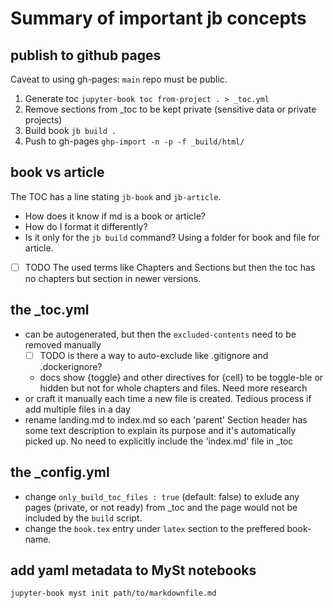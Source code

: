 # Summary of important jb concepts

## publish to github pages

Caveat to using gh-pages: `main` repo must be public. 

1. Generate toc `jupyter-book toc from-project . > _toc.yml`
1. Remove sections from _toc to be kept private (sensitive data or private projects)
1. Build book `jb build .`
1. Push to gh-pages `ghp-import -n -p -f _build/html/`

## book vs article

The TOC has a line stating `jb-book` and `jb-article`. 
- How does it know if md is a book or article? 
- How do I format it differently?
- Is it only for the `jb build` command? Using a folder for book and file for article.
- [ ] TODO The used terms like Chapters and Sections but then the toc has no chapters but section in newer versions.

## the _toc.yml

- can be autogenerated, but then the `excluded-contents` need to be removed manually
  - [ ] TODO is there a way to auto-exclude like .gitignore and .dockerignore?
  - docs show {toggle} and other directives for {cell} to be toggle-ble or hidden but not for whole chapters and files. Need more research
- or craft it manually each time a new file is created. Tedious process if add multiple files in a day
- rename landing.md to index.md so each 'parent' Section header has some text description to explain its purpose and it's automatically picked up. No need to explicitly include the 'index.md' file in _toc

## the _config.yml

- change `only_build_toc_files : true` (default: false) to exlude any pages (private, or not ready) from _toc and the page would not be included by the `build` script.
- change the `book.tex` entry under `latex` section to the preffered book-name.


## add yaml metadata to MySt notebooks

`jupyter-book myst init path/to/markdownfile.md`
